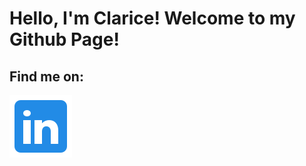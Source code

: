 <h1>Hello, I'm Clarice! Welcome to my Github Page!</h1>
<h2>Find me on:</h2>
<div>
  <a href="https://www.linkedin.com/in/clarice-kim/"><img src= "./images/linkedin.svg"></img></a>
</div>

